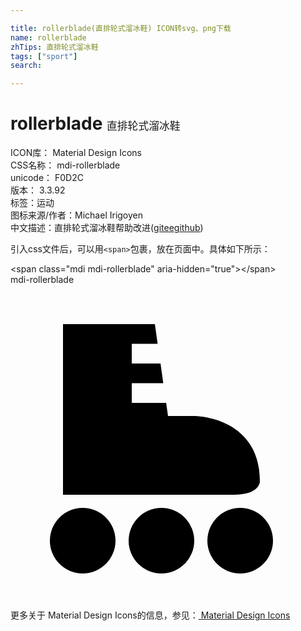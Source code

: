 ```yaml
---

title: rollerblade(直排轮式溜冰鞋) ICON转svg、png下载
name: rollerblade
zhTips: 直排轮式溜冰鞋
tags: ["sport"]
search: 

---
```


# rollerblade  <small style="font-size: 60%;font-weight: 100">直排轮式溜冰鞋</small>


<div class="detail-page">
<p>
<span>
ICON库：
<span class="badge-secondary badge">Material Design Icons</span> 
</span>
<br/>
<span>
CSS名称：
<span class="badge-secondary badge">mdi-rollerblade</span> 
</span>
<br/>
<span>
unicode：
<span class="badge-secondary badge">F0D2C</span> 
<copy-btn content='F0D2C' btn-title=""></copy-btn>
<copy-btn :content='String.fromCodePoint(parseInt("F0D2C", 16))' btn-title="复制U"></copy-btn>
</span>
<br/>
<span>
版本：
<span class="badge-secondary badge">3.3.92</span> 
</span><br/><span>标签：<span class="badge-light badge"><router-link to="/tags/sport.html">运动</router-link></span></span>
<br/>
<span>图标来源/作者：<span class="badge-light badge">Michael Irigoyen</span></span> 
<br/>
<span class="zh-detail">中文描述：<span class="badge-primary badge">直排轮式溜冰鞋</span><span class="help-link"><span>帮助改进</span>(<a href="https://gitee.com/liuwave/icon-helper/edit/master/json/material/rollerblade.json" target="_blank" rel="noopener noreferrer">gitee</a><a href="https://github.com/liuwave/icon-helper/edit/master/json/material/rollerblade.json" target="_blank" rel="noopener noreferrer">github</a></span>)</span><br/>
</p>
</div>
<div class="alert alert-dark">
  <i class="mdi mdi-rollerblade mdi-48px"></i>
  <i class="mdi mdi-rollerblade mdi-36px"></i>
  <i class="mdi mdi-rollerblade mdi-24px"></i>
  <i class="mdi mdi-rollerblade mdi-18px"></i>
</div>
<div>
  <p>引入css文件后，可以用<code>&lt;span&gt;</code>包裹，放在页面中。具体如下所示：    
  </p>
  <div class="alert alert-primary" style="font-size: 14px">
    &lt;span class="mdi mdi-rollerblade" aria-hidden="true"&gt;&lt;/span&gt;
    <copy-btn content='<span class="mdi mdi-rollerblade" aria-hidden="true"></span>'></copy-btn>
  </div>
  <div class="alert alert-secondary">
    <i class="mdi mdi-rollerblade"
    style="font-size: 24px"
    aria-hidden="true"></i> mdi-rollerblade
    <copy-btn content="mdi-rollerblade" btn-title="复制图标名称"></copy-btn>
  </div>
</div>
<div id="svg" class="svg-wrap">
<svg xmlns="http://www.w3.org/2000/svg" viewBox="0 0 24 24"><path d="M19,15C19,15 19,16 17,16C15,16 4,16 4,16V3H11L11.21,4.5H9.24V6H11.43L11.64,7.5H9.24V9H11.86L12,10H14C14,10 19,10 19,15M5.5,17A2.5,2.5 0 0,0 3,19.5A2.5,2.5 0 0,0 5.5,22A2.5,2.5 0 0,0 8,19.5A2.5,2.5 0 0,0 5.5,17M17.5,17A2.5,2.5 0 0,0 15,19.5A2.5,2.5 0 0,0 17.5,22A2.5,2.5 0 0,0 20,19.5A2.5,2.5 0 0,0 17.5,17M11.5,17A2.5,2.5 0 0,0 9,19.5A2.5,2.5 0 0,0 11.5,22A2.5,2.5 0 0,0 14,19.5A2.5,2.5 0 0,0 11.5,17Z" /></svg>
</div>
<detail full-name='mdi-rollerblade'></detail>
    
<div><p>更多关于 Material Design Icons的信息，参见：<a target="_blank" href="https://iconhelper.cn/material.html"> Material Design Icons</a>
</p></div>
